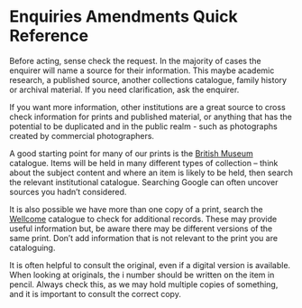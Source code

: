 # Enquiries Amendments Quick Reference

Before acting, sense check the request. In the majority of cases the enquirer will name a source for their information. This maybe academic research, a published source, another collections catalogue, family history or archival material. If you need clarification, ask the enquirer.

If you want more information, other institutions are a great source to cross check information for prints and published material, or anything that has the potential to be duplicated and in the public realm - such as photographs created by commercial photographers.

A good starting point for many of our prints is the [British Museum](https://www.britishmuseum.org/collection) catalogue. Items will be held in many different types of collection – think about the subject content and where an item is likely to be held, then search the relevant institutional catalogue. Searching Google can often uncover sources you hadn’t considered.

It is also possible we have more than one copy of a print, search the [Wellcome](https://wellcomecollection.org/collections) catalogue to check for additional records. These may provide useful information but, be aware there may be different versions of the same print. Don’t add information that is not relevant to the print you are cataloguing.

It is often helpful to consult the original, even if a digital version is available. When looking at originals, the i number should be written on the item in pencil. Always check this, as we may hold multiple copies of something, and it is important to consult the correct copy.
